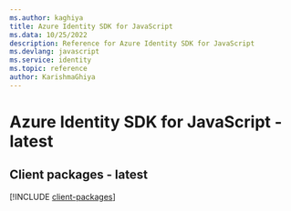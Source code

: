 ```yaml
---
ms.author: kaghiya
title: Azure Identity SDK for JavaScript
ms.data: 10/25/2022
description: Reference for Azure Identity SDK for JavaScript
ms.devlang: javascript
ms.service: identity
ms.topic: reference
author: KarishmaGhiya
---
```

# Azure Identity SDK for JavaScript - latest

## Client packages - latest
[!INCLUDE [client-packages](identity-client-index.md)]